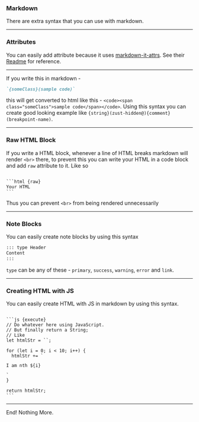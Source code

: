 ### Markdown
There are extra syntax that you can use with markdown.

---

### Attributes

You can easily add attribute because it uses [markdown-it-attrs](https://github.com/arve0/markdown-it-attrs). See their [Readme](https://github.com/arve0/markdown-it-attrs/blob/master/README.md) for reference.

---

If you write this in markdown -
```md
`{someClass}(sample code)`
```
this will get converted to html like this - `<code><span class="someClass">sample code</span></code>`. Using this syntax you can create good looking example like `{string}(zust-hidden@){comment}(breakpoint-name)`.

---

### Raw HTML Block
If you write a HTML block, whenever a line of HTML breaks markdown will render `<br>` there, to prevent this you can write your HTML in a code block and add `raw` attribute to it. Like so

<pre><code>
```html {raw}
Your HTML
```
</code></pre>

Thus you can prevent `<br>` from being rendered unnecessarily

---

### Note Blocks

You can easily create note blocks by using this syntax

```md
::: type Header
Content
:::
```
`type` can be any of these - `primary`, `success`, `warning`, `error` and `link`.

---

### Creating HTML with JS
You can easily create HTML with JS in markdown by using this syntax.

<pre><code>
```js {execute}
// Do whatever here using JavaScript.
// But finally return a String;
// Like
let htmlStr = ``;

for (let i = 0; i < 10; i++) {
  htmlStr += `<p>I am nth ${i}</p>`
}

return htmlStr;
```
</code></pre>

---

End! Nothing More.
